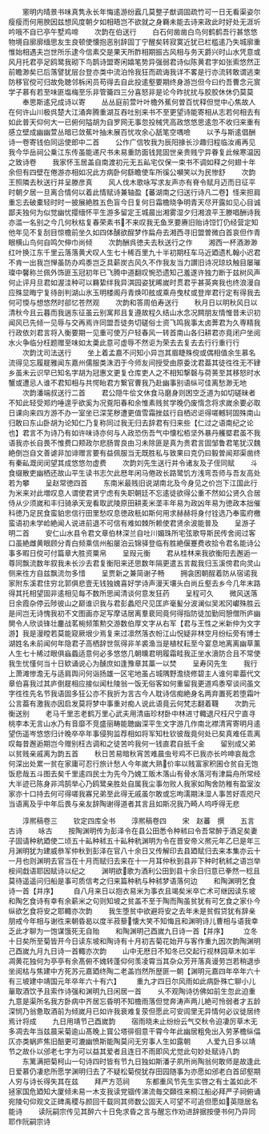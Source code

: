 <!-- { "loadSidebar": true } -->
　　窻明内晴景书味真隽永长年悔逺游纷蠧几莫整子猷调固疏竹可一日无看渠姿尔瘦瘦而何用腴因兹想风度朝夕如相晤岂不欲就之身羇未能去诗来政此时好处无涯圻吟哦不自已亭午墅鸡啼
　　次韵在伯送行
　　白石何凿凿白鸟何鹤鹤吾行甚悠悠物境自廓廓缅思友生良顿使懐抱恶别辞固丁宁醒矣转寂寞近犹已栏槛逺乃失城廓重惟始相遇夫岂世所乐逮今信素交是果天所酢相期振古风相与务天爵兴时山水凭意或风月托君亭足鸥鹭我砌下鸟鹊诗盟寄闲嬉笔势异强弱君诗似陈黄君字如张索悠然正前瞻渺矣已后落譬犹层台登亦类中流泊怜我狂而疏诲我详不畧是行亦流转敢谓逃束防移官傥可归故免聴邻柝闲员苟得去自此投逺壑要期终身游岂但今曰约吾曹念元賔学子慕有若至味匪塩梅至乐非管籥四三分喜怒非是论今昨扰扰与胶胶休休仍莫莫
　　奉思斯逺兄成诗以寄
　　丛丛庭前萱叶叶檐外蕉何曽百忧释但觉中心焦故人在何许山川极呉楚大江涌奔腾重湖互吞吐别来书不至更望诗能寄相从志若何相去有如此普天仰何大一已俯何隘胡为自罗网无事忽投械凭高政悠悠思逺忽不收归来重有感立壁成幽幽萱丛暗已敛蕉叶抽未展百忧攻余心舐笔空喁噞
　　以予与斯逺倡酬诗一卷寄钱伯同运使郎中二首
　　公作广信牧我为辰阳掾长沙趣归程临汝甫再见我今华岳祠公乗江东传虽能递尺书未易重防面钱晁固世亲贵贱宁异眷复此候寒温因之致诗卷
　　我家怀玉居盖自南渡初元无五畆宅仅保一束书不调如释之何翅十年余但有四壁在倦游亦相如况此方病卧何繇瞻使车所徯公嚬笑以为民惨舒
　　次韵王照隣去秋送行并呈滕彦真
　　风人伐木歌咏写求友声亦有脊令赋月迈而日征平时朝夕居一旦离合情何以着此情赋诗兼轴盈【蕃湖南之归送行诗凡二卷】怪来担肩重忘去破橐轻时时一披展絶胜五色盲今日复何日霜檐晓争明青天尽开露如见心目诚鄙夫独何为似觉幽忧撄缅怀平生游多留定王城晨出湘雾湿夕归湘浪平王滕唱酬诗我亦滥一名别之今几何秋枯复春荣素书不来叹我无鱼烹要赓旧贻诗饾饤仍经营定知他年见不复刮目惊檐前坐久如四体醺欲酲梦作扁舟去湘西寻旧盟曽微白首哀但作青眼横山鸟何自鸣欠伸巾尚倾
　　次韵酬呉徳夫去秋送行之作
　　湘西一杯酒渺渺红叶换江东千里云落落黄犬叹人生七十稀百里九十半初期枉车马近廼遗札翰小迟君不肯一出我岂惮虽防办鸡黍岂乏具薪炭古风久不作我友当力讃旧诗况琼玖触目屡璀璨中馨称兰佩外饰匪玉冠初年已飞腾中道翻叹惋恐遗知己羞遂许独力断于兹树风声何止评月旦君如渥洼种可以羇絷绊我异淇园姿犹晞嵗时贯君乎甚英爽我也终浪漫自应殊显晦宁复待剖判湖山氷玉明楼阁丹青焕叩舷或乘舟曳杖或登岸君行定有得我去何可愞与想悠然时郤忆苍然观
　　次韵和答周伯寿送行
　　秋月日以明秋风日以清秋今且云暮而我遄东征虽云别寓邦且复遵故程久结山水念况闗朋友情惟昔未识初闻风已先倾一见辱与交再焉许同盟吾徒务切磋俗士资飞鸣我事太卤莾君为久専精我行政依刘君言将入衡要期一见重可使万户轻春风一转首南山各归耕君亦竟闭户坐阅水火争临分枉题赠至味如太羮此意可虚辱不然讵为荣去去复去去行行重行行
　　次韵沈司法送行
　　坐上着孟嘉不问知小异岂其眉睫殊傥或偶相值余生慕名流得见忘履屣雅闻东嘉州儒服类洙泗于今师友间授受由原委沈君葢其徒徃徃无不肄乡虽未云识早已知名字胡为冠惠文更复仓库吏人之不相知撃磬与荷蒉至其移怒时水蟹或遭忌人谁不君知相与共愕眙君方繋官曹我乃赴幽事别语纵可佳离愁渺无地
　　次韵潘端叔送行二首
　　君公隠牛侩文休食马磨身则困空乏道为如切磋昧者不知此轻受郑灼唾遑乎欲奚为况覔阳春和余惟素贱贫学晚仍废惰念将求嵗余要必取日课向来四方游不办一室坐已深芜秽遭更值雪霜挫兹行自栖迟讵得嗟轗轲固殊南山归敢曰东山卧胡为论知仁乃复称同过我无归去辞君有归来些【仁过之语南纪之论也】君言不为诗乃有如许味诗亦何与人政恐伤吾气中懐松栢坚外暴丹艧塈君虽不我语我亦长自畏不惟费口颊政尔悲肠胃良由习未除匪是真为贵君言固邹鲁君笔犹汉魏絶倒岂自文善谑非加诽赠言要有益佩服当无既胜私与致果曰克仍曰毅曽闻郑渠凿终有秦畆溉闵闵望其成悠悠勿虚费
　　次韵刘先生送行并令诸友及子侄同赋
　　斗食缀散吏幽栖还故山平生读书志欠此厯年闲马倦政长路鹭饥方浅弯吾师与吾友高处若为攀
　　呈赵常徳四首
　　东南米最贱旧说湖南北及今身见之价岂下江国此行为米来对此増叹息人谓使君贤宁虑有失职朝廷不忘逺徒欲得公重不然如公贤久合居侍从少须嵗和丰归骑承天宠看取武陵原田耕麦米垄丰年易为政凶年易为徳政本拙催科徳乃足民食蛮貃忠信行田里愁叹息徳政秖如斯何用求赫赫将身付铨选乃奉蛮府檄蛮语初未学崄絶闻人说进前退不可信有难如棘所赖使君贤余波能普及
　　呈游子明二首
　　安仁山水县令君文章伯林深兰自吐川媚珠所宅弦歌导斯民传舍阅过客口虽絶雌黄眼顾分青白频乘信州船屡泊云锦驿登临有胜絶偃蹇费收拾令君名能诗公事多暇日傥可付篇章大胜资粟帛
　　呈叚元衡
　　君从桂林来我欲衡阳去邂逅一尊同飘流数年叙我未长沙去君复衡阳来还思数年隔更遣五言裁我归玉溪傍君向灵山侧来徃方自兹飘流勿多惜
　　呈贾新之兼简谢子畅
　　拥衾困朝酲着防从宿诺我家附东溪君住穷北郭俱悲壹无钱独媿喜好学诗声漫天壤头白尚丘壑去乡今几年末路得其托相望固非逺相见每不数所思闻清谈何意发狂药
　　呈程可久
　　微风送落日余霞杂停云陟彼山之巅谁识我与君彭蠡咫尺见匡庐毫髪分波澜似吴淞冈巘殊胜云是间岂无诗愧我初不文图画亦足写摩诘居离羣裵囘竟何得指防徒加勤囘憩僧所庐幽閴令人欣谈锋壮鏖战茗椀频策勲交游数伯厚文字从右军【君与王性之米新仲为文字游】我是漫瞠若莫能窥厥垠少焉复来过凛然落衣帉江山怳疑非林空月纷纭旁有博士湖姓名未前闻何年隐君子高栖辞世氛得非羊裘渔当是植杖耘至今宴息地离离幽草薰人生七十稀过眼俱蝱蟁适意何必多悠悠几朝曛君明履霜畦我正坐水濆防合且不常使我生忧慬何当十日欵诵说心为醺庶如逢豫章其藁一以焚
　　呈寿冈先生
　　我行上萧滩惨澹无与适肩舆问何诣扬雄一区宅地虽占城隅野澹绕修碧主人谁何辈葢代文章伯喜我过其庐倒屣相应接似闻杜陵翁一饭无俗客如何重留我更道鸡黍窄谈间虽文字徃徃先名节我语固多狂公亦不我折为言古今人耽诗信痴絶身名两弃置死若堕霜叶公言葢有激我亦因启发莫将梦中事重对痴人说此语竟云何梵志翻着韈
　　次韵元衡送别
　　老马千里志老鹤万里心武夫用清庙珍材卧中林进寸輙退尺枉尺宁直寻桃李本无言山水乃有音靡不竞盛丽畴能聴幽深平生文字游几作南北襟清宵寄明月逺望伤遥岑悠悠归计晚卒卒年事侵狗监荐相如将军知杜钦彼哉竟何处已矣真难任乖离叹每昔邂逅期岂今赠别枉古调和之徒苦吟我何一钱直君自扺千金
　　留别成父弟以贫贱亲戚离为韵五首
　　秋日苦易暗秋宵苦难晨虫号鸡不已我亦长吟呻哀哉念何深出处累一贫在家庸可忍行旅计愁人今年嵗大熟价率以贱富家积囷仓贫自无饱饭悲哉五斗图去矣千里逺四民士为先今乃媿工贩木落山有骨水落河有津扁舟所常经大半迹已陈身非鸿鹄举心乃鸥鹭亲胜处自属我尘事勿败人我家如陶舍防稚有盈室汝家亦十口持去何可得嗟我寡兄弟至此得无戚虽尔敢或忘呴濡期沬湿人事苦好乖咫尺当语离及乎中年后畏与亲友辞陶谢得道者其言且如斯况我乃畸人呜呼得无悲





　　淳熈稿卷三
　　钦定四库全书
　　淳熈稿卷四
　　宋　赵蕃　撰
　　五言古诗
　　咏古
　　按陶渊明传为彭泽令在县公田悉令种秫曰令吾常醉于酒足矣妻子固请种秔廼使二顷五十畆种秫五十畆种秔渊明为令在晋安帝义熈元年乙巳是年三月渊明犹为建威叅军仲秋到彭泽在官八十余日又传解印去县廼赋归去来本集亦云十一月也则渊明去官当在十月而赋归去来在十一月耳仲秋到县非下种时秔秫之语岂举桉间戱语耶因赋诗以纪之
　　渊明欲歌为酒利公田到县十余日归意已拳然一稔且莫待遥遥问归船是事可质信考之归来篇种秔与种秫梦语落何边
　　和陶渊明乞食诗一首【并序】
　　自八月来日以抱衣易米为事衣且竭矣米卒亡术可继因读东坡和陶乞食诗有幸有余薪米之句则知坡之贫盖不至于陶而陶虽贫犹有可乞食之家仆今纵欲乞食将安之耶輙亦次韵
　　我生堕贫中欲避将安之去年未是贫假贷犹有辞亲朋戒今年相与谢徃来朝昏曷以度半菽藜懐大笑不知悔且和渊明诗儿曹相与语我幸乏此才聊为一饱谋饿死无自贻
　　和陶渊明己酉嵗九日诗一首【并序】
　　立冬十日矣所至菊皆开今日读东坡和陶诗有十月初吉菊花始开与客作重九因次韵陶渊明己酉嵗九月九日诗一首輙亦次韵
　　山中无厯日不知冬已交起行视林园草木如半凋黄花独何为亭亭有余髙俯不媿转蓬仰何羡凌霄当其杂众芳开落真谩劳岂若稍退歩坐阅枯与焦建中方死苏元嘉廼终陶二老盖岿然所歴匪一朝【渊明元嘉四年卒年六十有三坡建中靖国元年卒年六十有六】
　　重九才四日尔风雨如此病卧殊亡聊小儿軰取酒饮予且索作诗强和渊明九日闲居一首
　　乆不观陶诗彷佛如前生忽此迫重九意是渠所名我方卧病中齐居忘昏明不知檐雨落但觉奔涛声两儿絶可怜弱者才五龄深悯乃翁惫取酒前为倾嵗月已如许我衰难复荥但愿此可安闾里无异情何必议徙居终焉计将成
　　九日用靖节己酉嵗韵
　　宿雨晓未止纷纷云气交秋令迫凄厉草木无多凋去年当兹晨采菊逾山髙晚上寳公塔徘徊意干霄今年此幽居粗免出入劳茅檐纵偪仄亦类蜗庐焦旧醅更可漉幽愤斯能陶莫问无穷事人生如露朝
　　人爱九日多以靖节之故仆以邠老七字为可以益其爱者且连日不雨即风尤觉此句妙处赋诗八韵
　　东篱满把菊柯山一句诗四时皆有节九日独如斯潘子夙所尚陶翁何敢师是故逢此日爱慕仍凄悲所愿学渊明归去了不疑松菊傥犹存田园随事为亦愿如邠老白首邱壑期人穷与诗长得失其在兹
　　拜严方范祠
　　东都重风节先生实啓之有士盖如此不拯家国危廼知大厦倾未易一木支我读党锢传涕流毎交頥徃来桐江船必拜严子祠俯诵宛陵句仰观文正碑禹稷与颜回千载同其师数公固天人可望不可追但愿如英隠居名能诗
　　读阮嗣宗传见其醉六十日免求昏之言与醒忘作劝进辞据按便书何乃异同耶作阮嗣宗诗
